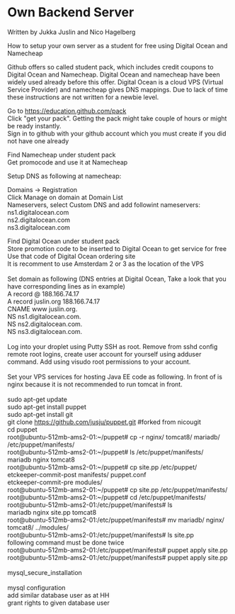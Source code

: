 # Own Backend Server

Written by Jukka Juslin and Nico Hagelberg

How to setup your own server as a student for free using Digital Ocean and Namecheap

Github offers so called student pack, which includes credit coupons to Digital Ocean and Namecheap. Digital Ocean and namecheap have been widely used already before this offer. Digital Ocean is a cloud VPS (Virtual Service Provider) and namecheap gives DNS mappings. Due to lack of time these instructions are not written for a newbie level.

Go to https://education.github.com/pack  
Click "get your pack". Getting the pack might take couple of hours or might be ready instantly.  
Sign in to github with your github account which you must create if you did not have one already  

Find Namecheap under student pack  
Get promocode and use it at Namecheap  

Setup DNS as following at namecheap:  

Domains -> Registration  
Click Manage on domain at Domain List  
Nameservers, select Custom DNS and add followint nameservers:  
ns1.digitalocean.com  
ns2.digitalocean.com  
ns3.digitalocean.com  
  
Find Digital Ocean under student pack  
Store promotion code to be inserted to Digital Ocean to get service for free  
Use that code of Digital Ocean ordering site  
It is recomment to use Amsterdam 2 or 3 as the location of the VPS<br />
<br />
Set domain as following (DNS entries at Digital Ocean, Take a look that you have corresponding lines as in example)<br />
A record @ 188.166.74.17<br />
A record juslin.org 188.166.74.17<br />
CNAME www juslin.org.<br />
NS ns1.digitalocean.com.<br />
NS ns2.digitalocean.com.<br />
NS ns3.digitalocean.com.<br />
<br />
Log into your droplet using Putty SSH as root. Remove from sshd config remote root logins, create user account for yourself using adduser command. Add using visudo root permissions to your account.<br />
<br />
Set your VPS services for hosting Java EE code as following. In front of is nginx because it is not recommended to run tomcat in front.<br />
<br />
sudo apt-get update<br />
sudo apt-get install puppet<br />
sudo apt-get install git<br />
git clone https://github.com/jusju/puppet.git   #forked from nicougit<br />
cd puppet<br />
root@ubuntu-512mb-ams2-01:~/puppet# cp -r nginx/ tomcat8/ mariadb/ /etc/puppet/manifests/<br />
root@ubuntu-512mb-ams2-01:~/puppet# ls /etc/puppet/manifests/<br />
mariadb  nginx  tomcat8<br />
root@ubuntu-512mb-ams2-01:~/puppet# cp site.pp /etc/puppet/<br />
etckeeper-commit-post  manifests/             puppet.conf<br />
etckeeper-commit-pre   modules/<br />
root@ubuntu-512mb-ams2-01:~/puppet# cp site.pp /etc/puppet/manifests/<br />
root@ubuntu-512mb-ams2-01:~/puppet# cd /etc/puppet/manifests/<br />
root@ubuntu-512mb-ams2-01:/etc/puppet/manifests# ls<br />
mariadb  nginx  site.pp  tomcat8<br />
root@ubuntu-512mb-ams2-01:/etc/puppet/manifests# mv mariadb/ nginx/ tomcat8/ ../modules/<br />
root@ubuntu-512mb-ams2-01:/etc/puppet/manifests# ls site.pp<br />
following command must be done twice<br />
root@ubuntu-512mb-ams2-01:/etc/puppet/manifests# puppet apply site.pp<br />
root@ubuntu-512mb-ams2-01:/etc/puppet/manifests# puppet apply site.pp<br />
<br />
mysql_secure_installation<br />
<br />
mysql configuration<br />
add similar database user as at HH<br />
grant rights to given database user<br />





